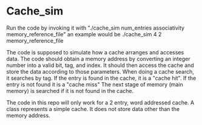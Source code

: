 # Cache_sim
Run the code by invoking it with "./cache_sim num_entries associativity memory_reference_file"
      an example would be ./cache_sim 4 2 memory_reference_file
   
The code is supposed to simulate how a cache arranges and accesses data.
The code should obtain a memory address by converting an integer number into a valid bit, tag, and index.
It should then access the cache and store the data according to those parameters.
When doing a cache search, it searches by tag. If the entry is found in the cache, it is a "cache hit".
If the entry is not found it is a "cache miss"
The next stage of memory (main memory) is searched if it is not found in the cache.

The code in this repo will only work for a 2 entry, word addressed cache.
A class represents a simple cache.
It does not store data other than the memory address.

